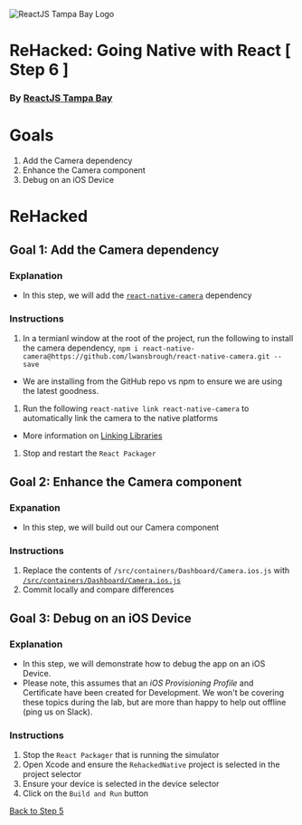 ![ReactJS Tampa Bay Logo](https://avatars2.githubusercontent.com/u/18738421?v=3&s=200)

# ReHacked: Going Native with React [ Step 6 ]
### By [ReactJS Tampa Bay](http://www.meetup.com/ReactJS-Tampa-Bay/)

# Goals

1. Add the Camera dependency
1. Enhance the Camera component
1. Debug on an iOS Device

# ReHacked

## Goal 1: Add the Camera dependency

### Explanation

* In this step, we will add the [`react-native-camera`](https://github.com/lwansbrough/react-native-camera) dependency

### Instructions

1. In a termianl window at the root of the project, run the following to install the camera dependency, `npm i react-native-camera@https://github.com/lwansbrough/react-native-camera.git --save`
 * We are installing from the GitHub repo vs npm to ensure we are using the latest goodness.
1. Run the following `react-native link react-native-camera` to automatically link the camera to the native platforms
 * More information on [Linking Libraries](https://facebook.github.io/react-native/docs/linking-libraries-ios.html)
1. Stop and restart the `React Packager`

## Goal 2: Enhance the Camera component

### Expanation

* In this step, we will build out our Camera component

### Instructions

1. Replace the contents of `/src/containers/Dashboard/Camera.ios.js` with [`/src/containers/Dashboard/Camera.ios.js`](https://raw.githubusercontent.com/reactjstampabay/RehackedNative/step-6/src/containers/Dashboard/Camera.ios.js)
1. Commit locally and compare differences

## Goal 3: Debug on an iOS Device

### Explanation

* In this step, we will demonstrate how to debug the app on an iOS Device.
* Please note, this assumes that an _iOS Provisioning Profile_ and Certificate have been created for Development.  We won't be covering these topics during the lab, but are more than happy to help out offline (ping us on Slack).

### Instructions

1. Stop the `React Packager` that is running the simulator
1. Open Xcode and ensure the `RehackedNative` project is selected in the project selector
1. Ensure your device is selected in the device selector
1. Click on the `Build and Run` button

[Back to Step 5](https://github.com/reactjstampabay/RehackedNative/tree/step-5)
